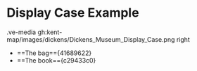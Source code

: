 # Display Case Example



.ve-media gh:kent-map/images/dickens/Dickens_Museum_Display_Case.png right

- ==The bag=={41689622}
- ==The book=={c29433c0}

